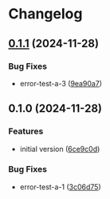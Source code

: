 # Changelog

## [0.1.1](https://github.com/unnoq/unnoq-monorepo-release-playground/compare/test-a-v0.1.0...test-a-v0.1.1) (2024-11-28)


### Bug Fixes

* error-test-a-3 ([9ea90a7](https://github.com/unnoq/unnoq-monorepo-release-playground/commit/9ea90a791aacc4c643d4c7dd8e5473efdbfbac4a))

## 0.1.0 (2024-11-28)


### Features

* initial version ([6ce9c0d](https://github.com/unnoq/unnoq-monorepo-release-playground/commit/6ce9c0de0491727aed3c44f72f08458d34030a0f))


### Bug Fixes

* error-test-a-1 ([3c06d75](https://github.com/unnoq/unnoq-monorepo-release-playground/commit/3c06d75622d448a8ce9c4e03f49187d46b595ed9))
